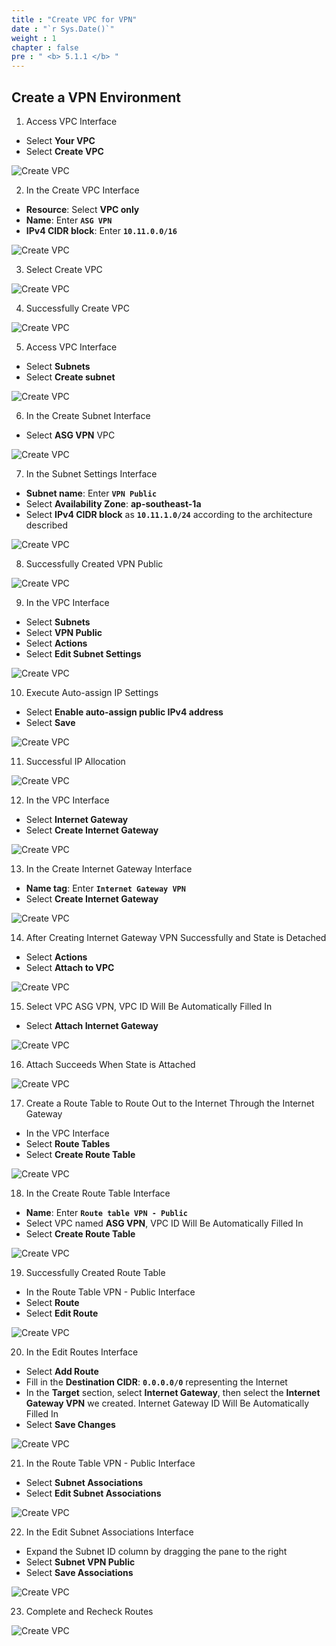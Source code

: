```yaml
---
title : "Create VPC for VPN"
date : "`r Sys.Date()`"
weight : 1
chapter : false
pre : " <b> 5.1.1 </b> "
---
```


## Create a VPN Environment

1. Access VPC Interface

- Select **Your VPC**
- Select **Create VPC**

![Create VPC](/images/5-SitetositeVPN-update/1-Create-environment/1-VPC/VPC-1.png?featherlight=false&width=60pc)

2. In the Create VPC Interface

- **Resource**: Select **VPC only**
- **Name**: Enter **`ASG VPN`**
- **IPv4 CIDR block**: Enter **`10.11.0.0/16`**

![Create VPC](/images/5-SitetositeVPN-update/1-Create-environment/1-VPC/VPC-2.png?featherlight=false&width=60pc)

3. Select Create VPC

![Create VPC](/images/5-SitetositeVPN-update/1-Create-environment/1-VPC/VPC-3.png?featherlight=false&width=60pc)

4. Successfully Create VPC

![Create VPC](/images/5-SitetositeVPN-update/1-Create-environment/1-VPC/VPC-4.png?featherlight=false&width=60pc)

5. Access VPC Interface

- Select **Subnets**
- Select **Create subnet**

![Create VPC](/images/5-SitetositeVPN-update/1-Create-environment/1-VPC/VPC-5.png?featherlight=false&width=60pc)

6. In the Create Subnet Interface

- Select **ASG VPN** VPC

![Create VPC](/images/5-SitetositeVPN-update/1-Create-environment/1-VPC/VPC-6.png?featherlight=false&width=60pc)

7. In the Subnet Settings Interface

- **Subnet name**: Enter **`VPN Public`**
- Select **Availability Zone**: **ap-southeast-1a**
- Select **IPv4 CIDR block** as **`10.11.1.0/24`** according to the architecture described

![Create VPC](/images/5-SitetositeVPN-update/1-Create-environment/1-VPC/VPC-7.png?featherlight=false&width=60pc)

8. Successfully Created VPN Public

![Create VPC](/images/5-SitetositeVPN-update/1-Create-environment/1-VPC/VPC-8.png?featherlight=false&width=60pc)

9. In the VPC Interface

- Select **Subnets**
- Select **VPN Public**
- Select **Actions**
- Select **Edit Subnet Settings**

![Create VPC](/images/5-SitetositeVPN-update/1-Create-environment/1-VPC/VPC-9.png?featherlight=false&width=60pc)

10. Execute Auto-assign IP Settings

- Select **Enable auto-assign public IPv4 address**
- Select **Save**

![Create VPC](/images/5-SitetositeVPN-update/1-Create-environment/1-VPC/VPC-10.png?featherlight=false&width=60pc)

11. Successful IP Allocation

![Create VPC](/images/5-SitetositeVPN-update/1-Create-environment/1-VPC/VPC-11.png?featherlight=false&width=60pc)

12. In the VPC Interface

- Select **Internet Gateway**
- Select **Create Internet Gateway**

![Create VPC](/images/5-SitetositeVPN-update/1-Create-environment/1-VPC/VPC-12.png?featherlight=false&width=60pc)

13. In the Create Internet Gateway Interface

- **Name tag**: Enter **`Internet Gateway VPN`**
- Select **Create Internet Gateway**

![Create VPC](/images/5-SitetositeVPN-update/1-Create-environment/1-VPC/VPC-13.png?featherlight=false&width=60pc)

14. After Creating Internet Gateway VPN Successfully and State is Detached

- Select **Actions**
- Select **Attach to VPC**

![Create VPC](/images/5-SitetositeVPN-update/1-Create-environment/1-VPC/VPC-14.png?featherlight=false&width=60pc)

15. Select VPC ASG VPN, VPC ID Will Be Automatically Filled In

- Select **Attach Internet Gateway**

![Create VPC](/images/5-SitetositeVPN-update/1-Create-environment/1-VPC/VPC-15.png?featherlight=false&width=60pc)

16. Attach Succeeds When State is Attached

![Create VPC](/images/5-SitetositeVPN-update/1-Create-environment/1-VPC/VPC-16.png?featherlight=false&width=60pc)

17. Create a Route Table to Route Out to the Internet Through the Internet Gateway

- In the VPC Interface
- Select **Route Tables**
- Select **Create Route Table**

![Create VPC](/images/5-SitetositeVPN-update/1-Create-environment/1-VPC/VPC-17.png?featherlight=false&width=60pc)

18. In the Create Route Table Interface

- **Name**: Enter **`Route table VPN - Public`**
- Select VPC named **ASG VPN**, VPC ID Will Be Automatically Filled In
- Select **Create Route Table**

![Create VPC](/images/5-SitetositeVPN-update/1-Create-environment/1-VPC/VPC-18.png?featherlight=false&width=60pc)

19.  Successfully Created Route Table

- In the Route Table VPN - Public Interface
- Select **Route**
- Select **Edit Route**

![Create VPC](/images/5-SitetositeVPN-update/1-Create-environment/1-VPC/VPC-19.png?featherlight=false&width=60pc)

20. In the Edit Routes Interface

- Select **Add Route**
- Fill in the **Destination CIDR**: **`0.0.0.0/0`** representing the Internet
- In the **Target** section, select **Internet Gateway**, then select the **Internet Gateway VPN** we created. Internet Gateway ID Will Be Automatically Filled In
- Select **Save Changes**

![Create VPC](/images/5-SitetositeVPN-update/1-Create-environment/1-VPC/VPC-20.png?featherlight=false&width=60pc)

21.  In the Route Table VPN - Public Interface

- Select **Subnet Associations**
- Select **Edit Subnet Associations**

![Create VPC](/images/5-SitetositeVPN-update/1-Create-environment/1-VPC/VPC-21.png?featherlight=false&width=60pc)

22. In the Edit Subnet Associations Interface

- Expand the Subnet ID column by dragging the pane to the right
- Select **Subnet VPN Public**
- Select **Save Associations**

![Create VPC](/images/5-SitetositeVPN-update/1-Create-environment/1-VPC/VPC-22.png?featherlight=false&width=60pc)

23. Complete and Recheck Routes

![Create VPC](/images/5-SitetositeVPN-update/1-Create-environment/1-VPC/VPC-23.png?featherlight=false&width=60pc)
